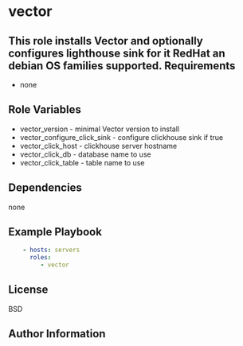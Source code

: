 vector
=========

This role installs Vector and optionally configures lighthouse sink for it
RedHat an debian OS families supported.
Requirements
------------

- none

Role Variables
--------------

- vector_version - minimal Vector version to install
- vector_configure_click_sink - configure clickhouse sink if true 
- vector_click_host - clickhouse server hostname
- vector_click_db - database name to use
- vector_click_table - table name to use

Dependencies
------------

none

Example Playbook
----------------
```yaml
    - hosts: servers
      roles:
         - vector
```
License
-------

BSD

Author Information
------------------


